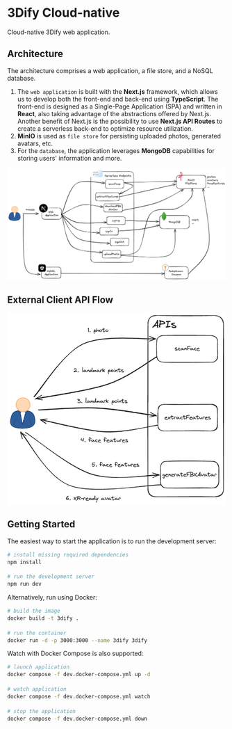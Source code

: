 # 3Dify Cloud-native

Cloud-native 3Dify web application.

## Architecture

The architecture comprises a web application, a file store, and a NoSQL database.

1. The `web application` is built with the **Next.js** framework, which allows us to develop both the front-end and back-end using **TypeScript**.
   The front-end is designed as a Single-Page Application (SPA) and written in **React**, also taking advantage of the abstractions offered by Next.js.
   Another benefit of Next.js is the possibility to use **Next.js API Routes** to create a serverless back-end to optimize resource utilization.
2. **MinIO** is used as `file store` for persisting uploaded photos, generated avatars, etc.
3. For the `database`, the application leverages **MongoDB** capabilities for storing users' information and more.

![Architecture](assets/3dify_architecture.png 'Architecture')

## External Client API Flow

![External Client API Flow](assets/3dify_api_flow.png 'External Client API Flow')

## Getting Started

The easiest way to start the application is to run the development server:

```bash
# install missing required dependencies
npm install

# run the development server
npm run dev
```

Alternatively, run using Docker:

```bash
# build the image
docker build -t 3dify .

# run the container
docker run -d -p 3000:3000 --name 3dify 3dify
```

Watch with Docker Compose is also supported:

```bash
# launch application
docker compose -f dev.docker-compose.yml up -d

# watch application
docker compose -f dev.docker-compose.yml watch

# stop the application
docker compose -f dev.docker-compose.yml down
```
